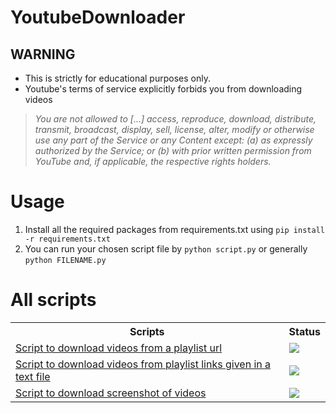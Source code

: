 # YoutubeDownloader

## WARNING
- This is strictly for educational purposes only.
- Youtube's terms of service explicitly forbids you from downloading videos
> _You are not allowed to [...] access, reproduce, download, distribute, transmit, broadcast, display, sell, license, alter, modify or otherwise use any part of the Service or any Content except: (a) as expressly authorized by the Service; or (b) with prior written permission from YouTube and, if applicable, the respective rights holders._
# Usage
1. Install all the required packages from requirements.txt using `pip install -r requirements.txt`
2. You can run your chosen script file by `python script.py` or generally `python FILENAME.py`  
# All scripts
<table>
  <tr>
  <th>Scripts</th>
  <th>Status</th>
  </tr>
  <tr>
    <td><a href="script1.py">Script to download videos from a playlist url </a></td> 
    <td> <img src="https://img.shields.io/static/v1?label=status&message=Successful&color=green"/> </td>
  </tr>
  <tr>    
    <td><a href="script2.py">Script to download videos from playlist links given in a text file </a></td> 
    <td><img src="https://img.shields.io/static/v1?label=status&message=Successful&color=red"/> </td>
  </tr>
    <tr>    
    <td><a href="script3.py">Script to download screenshot of videos </a></td> 
    <td><img src="https://img.shields.io/static/v1?label=status&message=Error&color=red"/> </td>
  </tr>

</table>
